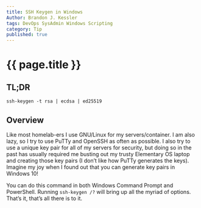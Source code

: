 ```yaml
---
title: SSH Keygen in Windows
Author: Brandon J. Kessler
tags: DevOps SysAdmin Windows Scripting
category: Tip
published: true
---
```

<h1>{{ page.title }}</h1>

## TL;DR

```
ssh-keygen -t rsa | ecdsa | ed25519
```
<!--more-->
## Overview

Like most homelab-ers I use GNU/Linux for my servers/container. I am also lazy, so I try to use PuTTy and OpenSSH as often as possible. I also try to use a unique key pair for all of my servers for security, but doing so in the past has usually required me busting out my trusty Elementary OS laptop and creating those key pairs (I don’t like how PuTTy generates the keys). Imagine my joy when I found out that you can generate key pairs in Windows 10!

You can do this command in both Windows Command Prompt and PowerShell. Running `ssh-keygen /?` will bring up all the myriad of options. That’s it, that’s all there is to it.